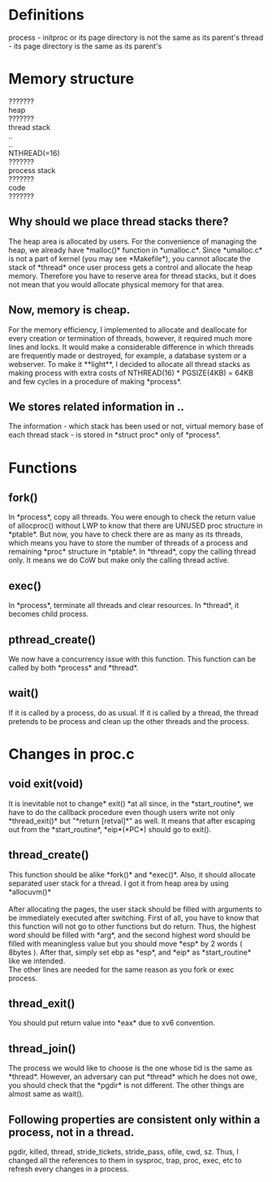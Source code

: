 <h1> Definitions </h1>
process - initproc or its page directory is not the same as its parent's  
thread - its page directory is the same as its parent's 

<h1> Memory structure </h1>

???????  
heap  
???????   
thread stack  
..  
..  
NTHREAD(=16)  
???????  
process stack  
???????  
code  
???????  


<h2> Why should we place thread stacks there? </h2>
The heap area is allocated by users. For the convenience of managing the heap, we already have *malloc()* function in *umalloc.c*. Since *umalloc.c* is not a part of kernel (you may see *Makefile*), you cannot allocate the stack of *thread* once user process gets a control and allocate the heap memory. Therefore you have to reserve area for thread stacks, but it does not mean that you would allocate physical memory for that area.

<h2> Now, memory is  cheap. </h2>
For the memory efficiency, I implemented to allocate and deallocate for every creation or termination of threads, however, it required much more lines and locks. It would make a considerable difference in which threads are frequently made or destroyed, for example, a database system or a webserver. To make it **light**, I decided to allocate all thread stacks as making process with extra costs of NTHREAD(16) * PGSIZE(4KB) =  64KB and few cycles in a procedure of making *process*.

<h2> We stores related information in .. </h2>
The information - which stack has been used or not, virtual memory base of each thread stack - is stored in *struct proc* only of *process*.

<h1> Functions </h1>
<h2> fork() </h2>
In *process*, copy all threads. You were enough to check the return value of allocproc() without LWP to know that there are UNUSED proc structure in *ptable*. But now, you have to check there are as many as its threads, which means you have to store the number of threads of a process and remaining *proc* structure in *ptable*.  
In *thread*, copy the calling thread only. It means we do CoW but make only the calling thread active.

<h2> exec() </h2>
In *process*, terminate all threads and clear resources.
In *thread*, it becomes child process.

<h2> pthread_create() </h2>
We now have a concurrency issue with this function.
This function can be called by both *process* and *thread*.

<h2> wait() </h2>
If it is called by a process, do as usual.
If it is called by a thread, the thread pretends to be process and clean up the other threads and the process.


<h1> Changes in proc.c </h1>
<h2> void exit(void) </h2>
It is inevitable not to change* exit() *at all since, in the *start_routine*, we have to do the callback procedure even though users write not only *thread_exit()* but "*return [retval]*" as well. It means that after escaping out from the *start_routine*, *eip*(*PC*) should go to exit().
<br>

<h2> thread_create() </h2>
This function should be alike *fork()* and *exec()*.
Also, it should allocate separated user stack for a thread. I got it from heap area by using *allocuvm()*
<br>
<br>
After allocating the pages, the user stack should be filled with arguments to be immediately executed after switching.
First of all, you have to know that this function will not go to other functions but do return. Thus, the highest word should be filled with *arg*, and the second highest word should be filled with meaningless value but you should move *esp* by 2 words ( 8bytes ). After that, simply set ebp as *esp*, and *eip* as *start_routine* like we intended.
<br>
The other lines are needed for the same reason as you fork or exec process.
<br>
<h2> thread_exit() </h2>
You should put return value into *eax* due to xv6 convention.
<br>
<h2> thread_join() </h2>
The process we would like to choose is the one whose tid is the same as *thread*. However, an adversary can put *thread* which he does not owe, you should check that the *pgdir* is not different.
The other things are almost same as wait().

<h2> Following properties are consistent only within a process, not in a thread. </h2>
pgdir, killed, thread, stride_tickets, stride_pass, ofile, cwd, sz.  
Thus, I changed all the references to them in sysproc, trap, proc, exec, etc to refresh every changes in a process.